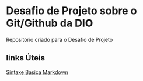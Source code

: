 # Desafio de Projeto sobre o Git/Github da DIO
Repositório criado para o Desafio de Projeto

## links Úteis
[Sintaxe Basica Markdown](https://www.markdownguide.org/basic-syntax/)
